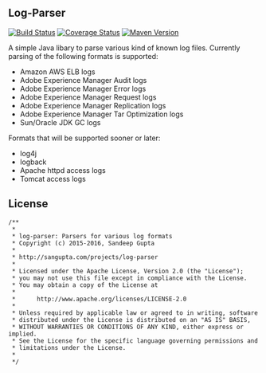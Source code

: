 Log-Parser
----------

[![Build Status](https://travis-ci.org/sangupta/log-parser.svg?branch=master)](https://travis-ci.org/sangupta/log-parser)
[![Coverage Status](https://coveralls.io/repos/github/sangupta/log-parser/badge.svg?branch=master)](https://coveralls.io/github/sangupta/log-parser?branch=master)
[![Maven Version](https://maven-badges.herokuapp.com/maven-central/com.sangupta/log-parser/badge.svg)](https://maven-badges.herokuapp.com/maven-central/com.sangupta/log-parser)


A simple Java libary to parse various kind of known log files. Currently parsing of the following
formats is supported:

* Amazon AWS ELB logs
* Adobe Experience Manager Audit logs
* Adobe Experience Manager Error logs
* Adobe Experience Manager Request logs
* Adobe Experience Manager Replication logs
* Adobe Experience Manager Tar Optimization logs
* Sun/Oracle JDK GC logs

Formats that will be supported sooner or later:

* log4j
* logback
* Apache httpd access logs
* Tomcat access logs


License
-------

```
/**
 *
 * log-parser: Parsers for various log formats
 * Copyright (c) 2015-2016, Sandeep Gupta
 * 
 * http://sangupta.com/projects/log-parser
 * 
 * Licensed under the Apache License, Version 2.0 (the "License");
 * you may not use this file except in compliance with the License.
 * You may obtain a copy of the License at
 * 
 * 		http://www.apache.org/licenses/LICENSE-2.0
 * 
 * Unless required by applicable law or agreed to in writing, software
 * distributed under the License is distributed on an "AS IS" BASIS,
 * WITHOUT WARRANTIES OR CONDITIONS OF ANY KIND, either express or implied.
 * See the License for the specific language governing permissions and
 * limitations under the License.
 * 
 */
```
